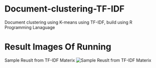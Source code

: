 # Document-clustering-TF-IDF
Document clustering using K-means using TF-IDF, build using R Programming Lanaguage

# Result Images Of Running 
Sample Reuslt from TF-IDF Materix
![Sample Reuslt from TF-IDF Materix](https://user-images.githubusercontent.com/36550982/122281797-f8fe0c00-ceea-11eb-9e0e-2dcdfefec4ef.PNG)
